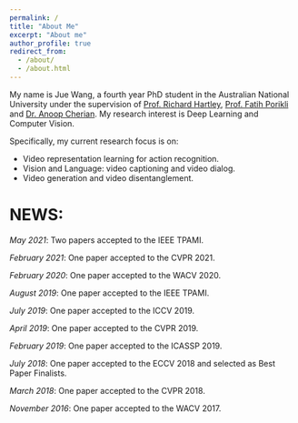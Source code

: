 ```yaml
---
permalink: /
title: "About Me"
excerpt: "About me"
author_profile: true
redirect_from: 
  - /about/
  - /about.html
---
```


My name is Jue Wang, a fourth year PhD student in the Australian National University under  the supervision of [Prof. Richard Hartley](http://users.cecs.anu.edu.au/~hartley/), [Prof. Fatih Porikli](http://www.porikli.com) and [Dr. Anoop Cherian](http://users.cecs.anu.edu.au/~cherian/). My research interest is Deep Learning and Computer Vision. 

Specifically, my current research focus is on:
* Video representation learning for action recognition.
* Vision and Language: video captioning  and video dialog.
* Video generation and video disentanglement.


NEWS:
======
*May 2021*: Two papers accepted to the IEEE TPAMI.

*February 2021*: One paper accepted to the CVPR 2021.

*February 2020*: One paper accepted to the WACV 2020.

*August 2019*: One paper accepted to the IEEE TPAMI.

*July 2019*: One paper accepted to the ICCV 2019.

*April 2019*: One paper accepted to the CVPR 2019.

*February 2019*: One paper accepted to the ICASSP 2019.

*July 2018*: One paper accepted to the ECCV 2018 and selected as Best Paper Finalists.

*March 2018*: One paper accepted to the CVPR 2018.

*November 2016*: One paper accepted to the WACV 2017.
